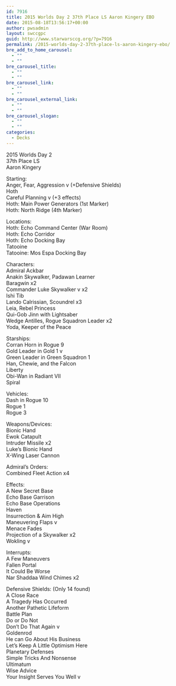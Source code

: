 ```yaml
---
id: 7916
title: 2015 Worlds Day 2 37th Place LS Aaron Kingery EBO
date: 2015-08-18T13:56:17+00:00
author: pwsadmin
layout: swccgpc
guid: http://www.starwarsccg.org/?p=7916
permalink: /2015-worlds-day-2-37th-place-ls-aaron-kingery-ebo/
bre_add_to_home_carousel:
  - ""
  - ""
bre_carousel_title:
  - ""
  - ""
bre_carousel_link:
  - ""
  - ""
bre_carousel_external_link:
  - ""
  - ""
bre_carousel_slogan:
  - ""
  - ""
categories:
  - Decks
---
```

2015 Worlds Day 2  
37th Place LS  
Aaron Kingery

Starting:  
Anger, Fear, Aggression v (+Defensive Shields)  
Hoth  
Careful Planning v (+3 effects)  
Hoth: Main Power Generators (1st Marker)  
Hoth: North Ridge (4th Marker)

Locations:  
Hoth: Echo Command Center (War Room)  
Hoth: Echo Corridor  
Hoth: Echo Docking Bay  
Tatooine  
Tatooine: Mos Espa Docking Bay

Characters:  
Admiral Ackbar  
Anakin Skywalker, Padawan Learner  
Baragwin x2  
Commander Luke Skywalker v x2  
Ishi Tib  
Lando Calrissian, Scoundrel x3  
Leia, Rebel Princess  
Qui-Gob Jinn with Lightsaber  
Wedge Antilles, Rogue Squadron Leader x2  
Yoda, Keeper of the Peace

Starships:  
Corran Horn in Rogue 9  
Gold Leader in Gold 1 v  
Green Leader in Green Squadron 1  
Han, Chewie, and the Falcon  
Liberty  
Obi-Wan in Radiant VII  
Spiral

Vehicles:  
Dash in Rogue 10  
Rogue 1  
Rogue 3

Weapons/Devices:  
Bionic Hand  
Ewok Catapult  
Intruder Missile x2  
Luke’s Bionic Hand  
X-Wing Laser Cannon

Admiral’s Orders:  
Combined Fleet Action x4

Effects:  
A New Secret Base  
Echo Base Garrison  
Echo Base Operations  
Haven  
Insurrection & Aim High  
Maneuvering Flaps v  
Menace Fades  
Projection of a Skywalker x2  
Wokling v

Interrupts:  
A Few Maneuvers  
Fallen Portal  
It Could Be Worse  
Nar Shaddaa Wind Chimes x2

Defensive Shields: (Only 14 found)  
A Close Race  
A Tragedy Has Occurred  
Another Pathetic Lifeform  
Battle Plan  
Do or Do Not  
Don’t Do That Again v  
Goldenrod  
He can Go About His Business  
Let’s Keep A Little Optimism Here  
Planetary Defenses  
Simple Tricks And Nonsense  
Ultimatum  
Wise Advice  
Your Insight Serves You Well v